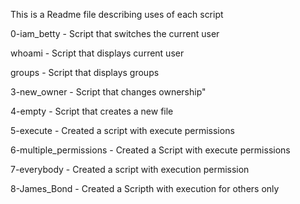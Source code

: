 This is a Readme file describing uses of each script

0-iam_betty - Script that switches the current user

whoami - Script that displays current user

groups - Script that displays groups

3-new_owner - Script that changes ownership"

4-empty - Script that creates a new file

5-execute - Created a script with execute permissions

6-multiple_permissions - Created a Script with execute permissions

7-everybody - Created a script with execution permission

8-James_Bond - Created a Scripth with execution for others only



